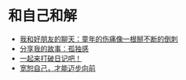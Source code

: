 # 和自己和解

+ [我和好朋友的聊天：童年的伤痛像一根掰不断的倒刺](https://deskside.github.io/post/talk-with-bf-about-family)
+ [分享我的故事：孤独感](https://deskside.github.io/post/my-story-about-loneliness)
+ [一起来打破日记吧！](https://deskside.github.io/post/break-traditional-diary)
+ [宽恕自己，才能迈步向前](https://deskside.github.io/post/forgive-myself-to-move-forward)